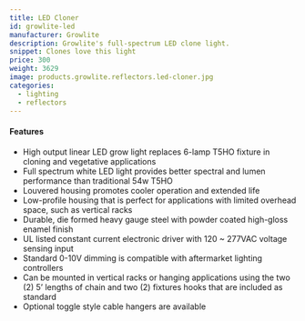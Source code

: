 ```yaml
---
title: LED Cloner
id: growlite-led
manufacturer: Growlite
description: Growlite's full-spectrum LED clone light.
snippet: Clones love this light
price: 300
weight: 3629
image: products.growlite.reflectors.led-cloner.jpg
categories:
  - lighting
  - reflectors
---
```


#### Features

* High output linear LED grow light replaces 6-lamp T5HO fixture in cloning and vegetative applications
* Full spectrum white LED light provides better spectral and lumen performance than traditional 54w T5HO
* Louvered housing promotes cooler operation and extended life
* Low-profile housing that is perfect for applications with limited overhead space, such as vertical racks
* Durable, die formed heavy gauge steel with powder coated high-gloss enamel finish
* UL listed constant current electronic driver with 120 ~ 277VAC voltage sensing input
* Standard 0-10V dimming is compatible with aftermarket lighting controllers
* Can be mounted in vertical racks or hanging applications using the two (2) 5’ lengths of chain and two (2) fixtures hooks that are included as standard
* Optional toggle style cable hangers are available
